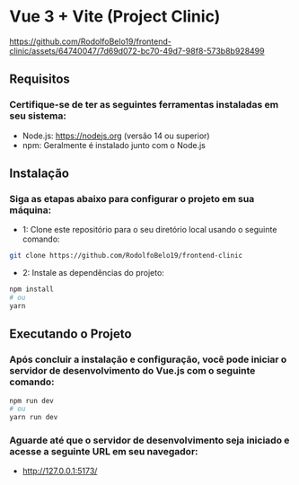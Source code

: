 # Vue 3 + Vite (Project Clinic)

https://github.com/RodolfoBelo19/frontend-clinic/assets/64740047/7d69d072-bc70-49d7-98f8-573b8b928499

## Requisitos
### Certifique-se de ter as seguintes ferramentas instaladas em seu sistema:

- Node.js: https://nodejs.org (versão 14 ou superior)
- npm: Geralmente é instalado junto com o Node.js

## Instalação
### Siga as etapas abaixo para configurar o projeto em sua máquina:

- 1: Clone este repositório para o seu diretório local usando o seguinte comando:

```bash
git clone https://github.com/RodolfoBelo19/frontend-clinic
```

- 2: Instale as dependências do projeto:

```bash
npm install
# ou
yarn
```

## Executando o Projeto
### Após concluir a instalação e configuração, você pode iniciar o servidor de desenvolvimento do Vue.js com o seguinte comando:

```bash
npm run dev
# ou
yarn run dev
```

### Aguarde até que o servidor de desenvolvimento seja iniciado e acesse a seguinte URL em seu navegador:
- http://127.0.0.1:5173/

